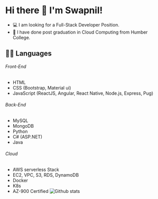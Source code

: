 # Hi there 👋 I'm Swapnil!

<!--
**swaps-stack96/swaps-stack96** is a ✨ _special_ ✨ repository because its `README.md` (this file) appears on your GitHub profile.
Here are some ideas to get you started:

- 🔭 I’m currently working on ...
- 🌱 I’m currently learning ...
- 👯 I’m looking to collaborate on ...
- 🤔 I’m looking for help with ...
- 💬 Ask me about ...
- 📫 How to reach me: ...
- 😄 Pronouns: ...
- ⚡ Fun fact: ...
-->
- :computer: I am looking for a Full-Stack Developer Position.
- :book: I have done post graduation in Cloud Computing from Humber College. 

## :technologist: Languages
###### Front-End
- HTML
- CSS (Bootstrap, Material ui)
- JavaScript (ReactJS, Angular, React Native, Node.js, Express, Pug)
###### Back-End
- MySQL
- MongoDB
- Python
- C# (ASP.NET)
- Java
###### Cloud
- AWS serverless Stack
- EC2, VPC, S3, RDS, DynamoDB
- Docker
- K8s
- AZ-900 Certified
![Github stats](https://github-readme-stats.vercel.app/api?username=swaps-stack96&theme=material-palenight&show_icons=true&count_private=true)
